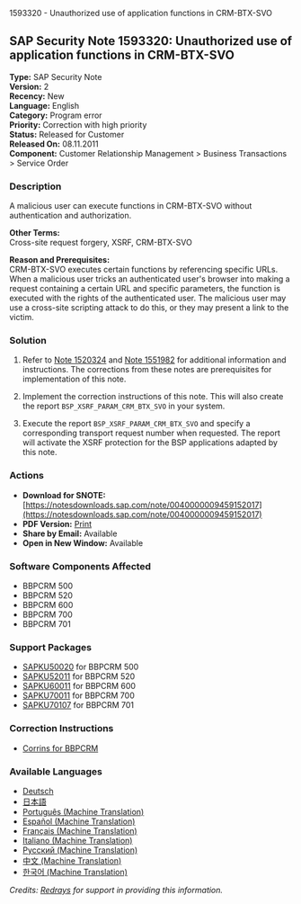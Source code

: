 1593320 - Unauthorized use of application functions in CRM-BTX-SVO

## SAP Security Note 1593320: Unauthorized use of application functions in CRM-BTX-SVO

**Type:** SAP Security Note  
**Version:** 2  
**Recency:** New  
**Language:** English  
**Category:** Program error  
**Priority:** Correction with high priority  
**Status:** Released for Customer  
**Released On:** 08.11.2011  
**Component:** Customer Relationship Management > Business Transactions > Service Order

### Description

A malicious user can execute functions in CRM-BTX-SVO without authentication and authorization.

**Other Terms:**  
Cross-site request forgery, XSRF, CRM-BTX-SVO

**Reason and Prerequisites:**  
CRM-BTX-SVO executes certain functions by referencing specific URLs. When a malicious user tricks an authenticated user's browser into making a request containing a certain URL and specific parameters, the function is executed with the rights of the authenticated user. The malicious user may use a cross-site scripting attack to do this, or they may present a link to the victim.

### Solution

1. Refer to [Note 1520324](https://me.sap.com/notes/1520324) and [Note 1551982](https://me.sap.com/notes/1551982) for additional information and instructions. The corrections from these notes are prerequisites for implementation of this note.

2. Implement the correction instructions of this note. This will also create the report `BSP_XSRF_PARAM_CRM_BTX_SVO` in your system.

3. Execute the report `BSP_XSRF_PARAM_CRM_BTX_SVO` and specify a corresponding transport request number when requested. The report will activate the XSRF protection for the BSP applications adapted by this note.

### Actions

- **Download for SNOTE:** [https://notesdownloads.sap.com/note/0040000009459152017](https://notesdownloads.sap.com/note/0040000009459152017)
- **PDF Version:** [Print](https://userapps.support.sap.com/sap/support/sfm/notes/print/0001593320?language=en-US&token=CE5A58095425943FD0DD54297805C523)
- **Share by Email:** Available
- **Open in New Window:** Available

### Software Components Affected

- BBPCRM 500
- BBPCRM 520
- BBPCRM 600
- BBPCRM 700
- BBPCRM 701

### Support Packages

- [SAPKU50020](https://me.sap.com/supportpackage/SAPKU50020) for BBPCRM 500
- [SAPKU52011](https://me.sap.com/supportpackage/SAPKU52011) for BBPCRM 520
- [SAPKU60011](https://me.sap.com/supportpackage/SAPKU60011) for BBPCRM 600
- [SAPKU70011](https://me.sap.com/supportpackage/SAPKU70011) for BBPCRM 700
- [SAPKU70107](https://me.sap.com/supportpackage/SAPKU70107) for BBPCRM 701

### Correction Instructions

- [Corrins for BBPCRM](https://me.sap.com/corrins/0001593320/63)

### Available Languages

- [Deutsch](https://me.sap.com/notes/0001593320/D)
- [日本語](https://me.sap.com/notes/0001593320/J)
- [Português (Machine Translation)](https://me.sap.com/notes/0001593320/P)
- [Español (Machine Translation)](https://me.sap.com/notes/0001593320/S)
- [Français (Machine Translation)](https://me.sap.com/notes/0001593320/F)
- [Italiano (Machine Translation)](https://me.sap.com/notes/0001593320/I)
- [Русский (Machine Translation)](https://me.sap.com/notes/0001593320/R)
- [中文 (Machine Translation)](https://me.sap.com/notes/0001593320/1)
- [한국어 (Machine Translation)](https://me.sap.com/notes/0001593320/3)

*Credits: [Redrays](https://redrays.io) for support in providing this information.*